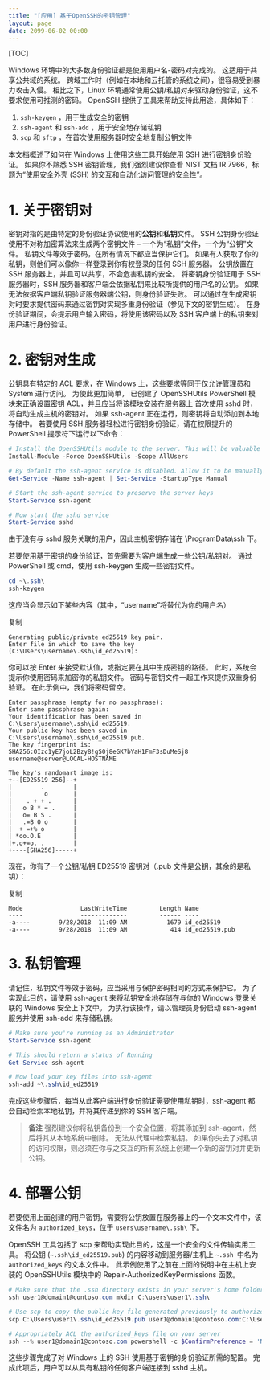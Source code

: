 ```yaml
---
title: "[应用] 基于OpenSSH的密钥管理"
layout: page
date: 2099-06-02 00:00
---
```

[TOC]



Windows 环境中的大多数身份验证都是使用用户名-密码对完成的。 这适用于共享公共域的系统。 跨域工作时（例如在本地和云托管的系统之间），很容易受到暴力攻击入侵。
相比之下，Linux 环境通常使用公钥/私钥对来驱动身份验证，这不要求使用可推测的密码。 OpenSSH 提供了工具来帮助支持此用途，具体如下：

1. `ssh-keygen` ，用于生成安全的密钥
2. `ssh-agent` 和 `ssh-add` ，用于安全地存储私钥
3. `scp` 和 `sftp` ，在首次使用服务器时安全地复制公钥文件


本文档概述了如何在 Windows 上使用这些工具开始使用 SSH 进行密钥身份验证。 如果你不熟悉 SSH 密钥管理，我们强烈建议你查看 NIST 文档 IR 7966，标题为“使用安全外壳 (SSH) 的交互和自动化访问管理的安全性”。
# 1. 关于密钥对
密钥对指的是由特定的身份验证协议使用的**公钥**和**私钥**文件。
SSH 公钥身份验证使用不对称加密算法来生成两个密钥文件 – 一个为“私钥”文件，一个为“公钥”文件。 私钥文件等效于密码，在所有情况下都应当保护它们。 如果有人获取了你的私钥，则他们可以像你一样登录到你有权登录的任何 SSH 服务器。 公钥放置在 SSH 服务器上，并且可以共享，不会危害私钥的安全。
将密钥身份验证用于 SSH 服务器时，SSH 服务器和客户端会依据私钥来比较所提供的用户名的公钥。 如果无法依据客户端私钥验证服务器端公钥，则身份验证失败。
可以通过在生成密钥对时要求提供密码来通过密钥对实现多重身份验证（参见下文的密钥生成）。 在身份验证期间，会提示用户输入密码，将使用该密码以及 SSH 客户端上的私钥来对用户进行身份验证。
# 2. 密钥对生成
公钥具有特定的 ACL 要求，在 Windows 上，这些要求等同于仅允许管理员和 System 进行访问。 为使此更加简单，
已创建了 OpenSSHUtils PowerShell 模块来正确设置密钥 ACL，并且应当将该模块安装在服务器上
首次使用 sshd 时，将自动生成主机的密钥对。 如果 ssh-agent 正在运行，则密钥将自动添加到本地存储中。
若要使用 SSH 服务器轻松进行密钥身份验证，请在权限提升的 PowerShell 提示符下运行以下命令：

```powershell
# Install the OpenSSHUtils module to the server. This will be valuable when deploying user keys.
Install-Module -Force OpenSSHUtils -Scope AllUsers

# By default the ssh-agent service is disabled. Allow it to be manually started for the next step to work.
Get-Service -Name ssh-agent | Set-Service -StartupType Manual

# Start the ssh-agent service to preserve the server keys
Start-Service ssh-agent

# Now start the sshd service
Start-Service sshd
```
由于没有与 sshd 服务关联的用户，因此主机密钥存储在 \ProgramData\ssh 下。

若要使用基于密钥的身份验证，首先需要为客户端生成一些公钥/私钥对。 通过 PowerShell 或 cmd，使用 ssh-keygen 生成一些密钥文件。
```PowerShell
cd ~\.ssh\
ssh-keygen
```
这应当会显示如下某些内容（其中，“username”将替代为你的用户名）

复制
```shell
Generating public/private ed25519 key pair.
Enter file in which to save the key (C:\Users\username\.ssh\id_ed25519):
```
你可以按 Enter 来接受默认值，或指定要在其中生成密钥的路径。 此时，系统会提示你使用密码来加密你的私钥文件。 密码与密钥文件一起工作来提供双重身份验证。 在此示例中，我们将密码留空。


```shell
Enter passphrase (empty for no passphrase):
Enter same passphrase again:
Your identification has been saved in C:\Users\username\.ssh\id_ed25519.
Your public key has been saved in C:\Users\username\.ssh\id_ed25519.pub.
The key fingerprint is:
SHA256:OIzc1yE7joL2Bzy8!gS0j8eGK7bYaH1FmF3sDuMeSj8 username@server@LOCAL-HOSTNAME

The key's randomart image is:
+--[ED25519 256]--+
|        .        |
|         o       |
|    . + + .      |
|   o B * = .     |
|   o= B S .      |
|   .=B O o       |
|  + =+% o        |
| *oo.O.E         |
|+.o+=o. .        |
+----[SHA256]-----+
```
现在，你有了一个公钥/私钥 ED25519 密钥对（.pub 文件是公钥，其余的是私钥）：

复制
```
Mode                LastWriteTime         Length Name
----                -------------         ------ ----
-a----        9/28/2018  11:09 AM           1679 id_ed25519
-a----        9/28/2018  11:09 AM            414 id_ed25519.pub

```
# 3. 私钥管理
请记住，私钥文件等效于密码，应当采用与保护密码相同的方式来保护它。 为了实现此目的，请使用 ssh-agent 来将私钥安全地存储在与你的 Windows 登录关联的 Windows 安全上下文中。 为执行该操作，请以管理员身份启动 ssh-agent 服务并使用 ssh-add 来存储私钥。

```PowerShell
# Make sure you're running as an Administrator
Start-Service ssh-agent

# This should return a status of Running
Get-Service ssh-agent

# Now load your key files into ssh-agent
ssh-add ~\.ssh\id_ed25519
```

完成这些步骤后，每当从此客户端进行身份验证需要使用私钥时，ssh-agent 都会自动检索本地私钥，并将其传递到你的 SSH 客户端。

> **备注**
强烈建议你将私钥备份到一个安全位置，将其添加到 ssh-agent，然后将其从本地系统中删除。 无法从代理中检索私钥。 如果你失去了对私钥的访问权限，则必须在你与之交互的所有系统上创建一个新的密钥对并更新公钥。

# 4. 部署公钥
若要使用上面创建的用户密钥，需要将公钥放置在服务器上的一个文本文件中，该文件名为 `authorized_keys`，位于 `users\username\.ssh\` 下。 

OpenSSH 工具包括了 scp 来帮助实现此目的，这是一个安全的文件传输实用工具。
将公钥 (`~.ssh\id_ed25519.pub`) 的内容移动到服务器/主机上 `~.ssh `中名为 `authorized_keys` 的文本文件中。
此示例使用了之前在上面的说明中在主机上安装的 OpenSSHUtils 模块中的 Repair-AuthorizedKeyPermissions 函数。

```PowerShell
# Make sure that the .ssh directory exists in your server's home folder
ssh user1@domain1@contoso.com mkdir C:\users\user1\.ssh\

# Use scp to copy the public key file generated previously to authorized_keys on your server
scp C:\Users\user1\.ssh\id_ed25519.pub user1@domain1@contoso.com:C:\Users\user1\.ssh\authorized_keys

# Appropriately ACL the authorized_keys file on your server
ssh --% user1@domain1@contoso.com powershell -c $ConfirmPreference = 'None'; Repair-AuthorizedKeyPermission C:\Users\user1\.ssh\authorized_keys
```
这些步骤完成了对 Windows 上的 SSH 使用基于密钥的身份验证所需的配置。 完成此项后，用户可以从具有私钥的任何客户端连接到 sshd 主机。
